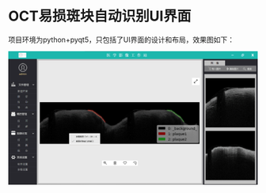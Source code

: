 # OCT易损斑块自动识别UI界面
项目环境为python+pyqt5，只包括了UI界面的设计和布局，效果图如下：

![效果图](https://github.com/Anolecbar/QT/blob/master/Resource/%E6%95%88%E6%9E%9C%E5%9B%BE.png)
